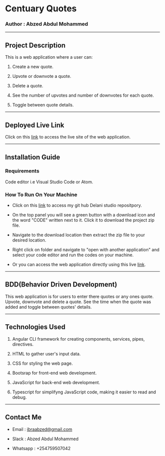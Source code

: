 # Centuary Quotes

### Author : Abzed Abdul Mohammed

*****

## Project Description

This  is a web application where a user can:

1. Create a new quote.

2. Upvote or downvote a quote.

3. Delete a quote.

4. See the number of upvotes and number of downvotes for each quote.

5. Toggle between quote details.

*****

## Deployed Live Link

Click on this [link](https://abzed.github.io/quotes/) to access the live site of the web application.

*****

## Installation Guide

### Requirements

Code editor i.e Visual Studio Code or Atom.

### How To Run On Your Machine

* Click on this [link](https://github.com/Abzed/quotes) to access my git hub Delani studio repositpory.​

* On the top panel you will see a green button with a download icon and the word "CODE" written next to it. Click it to download the project zip file.​

* Navigate to the download location then extract the zip file to your desired location.​

* Right click on folder and navigate to "open with another application" and select your code editor and run the codes on your machine.
* Or you can access the web application directly using this live [link](https://abzed.github.io/quotes/).​

*****

## BDD(Behavior Driven Development)

This web application is for users to enter there quotes or any ones quote. Upvote, downvote and delete a quote. See the time when the quote was added and toggle between quotes' details.

*****

## Technologies Used

1. Angular CLI framework for creating components, services, pipes, directives.

2. HTML to gather user's input data.

3. CSS for styling the web page.

4. Bootsrap for front-end web development.

5. JavaScript for back-end web development.

5. Typescript for simplifyng JavaScript code, making it easier to read and debug.

*****

## Contact Me

* Email : ibraabzed@gmail.com​

* Slack : Abzed Abdul Mohammed​

* Whatsapp : +254759507042